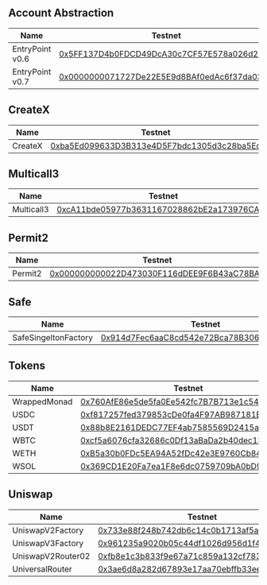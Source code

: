 ## Account Abstraction

| Name         | Testnet                                                                                                                                      |
| ------------ | -------------------------------------------------------------------------------------------------------------------------------------------- |
| EntryPoint v0.6 | [0x5FF137D4b0FDCD49DcA30c7CF57E578a026d2789](https://testnet.monadexplorer.com/address/0x5FF137D4b0FDCD49DcA30c7CF57E578a026d2789) |
| EntryPoint v0.7 | [0x0000000071727De22E5E9d8BAf0edAc6f37da032](https://testnet.monadexplorer.com/address/0x0000000071727De22E5E9d8BAf0edAc6f37da032) |

## CreateX

| Name         | Testnet                                                                                                                                      |
| ------------ | -------------------------------------------------------------------------------------------------------------------------------------------- |
| CreateX      | [0xba5Ed099633D3B313e4D5F7bdc1305d3c28ba5Ed](https://testnet.monadexplorer.com/address/0xba5Ed099633D3B313e4D5F7bdc1305d3c28ba5Ed) |

## Multicall3

| Name         | Testnet                                                                                                                                      |
| ------------ | -------------------------------------------------------------------------------------------------------------------------------------------- |
| Multicall3   | [0xcA11bde05977b3631167028862bE2a173976CA11](https://testnet.monadexplorer.com/address/0xcA11bde05977b3631167028862bE2a173976CA11) |

## Permit2

| Name         | Testnet                                                                                                                                      |
| ------------ | -------------------------------------------------------------------------------------------------------------------------------------------- |
| Permit2      | [0x000000000022D473030F116dDEE9F6B43aC78BA3](https://testnet.monadexplorer.com/address/0x000000000022d473030f116ddee9f6b43ac78ba3) |

## Safe

| Name                 | Testnet                                                                                                                                      |
| -------------------- | -------------------------------------------------------------------------------------------------------------------------------------------- |
| SafeSingeltonFactory | [0x914d7Fec6aaC8cd542e72Bca78B30650d45643d7](https://testnet.monadexplorer.com/address/0x914d7Fec6aaC8cd542e72Bca78B30650d45643d7)           |

## Tokens

| Name         | Testnet                                                                                                                                      |
| ------------ | -------------------------------------------------------------------------------------------------------------------------------------------- |
| WrappedMonad | [0x760AfE86e5de5fa0Ee542fc7B7B713e1c5425701](https://testnet.monadexplorer.com/address/0x760AfE86e5de5fa0Ee542fc7B7B713e1c5425701) |
| USDC | [0xf817257fed379853cDe0fa4F97AB987181B1E5Ea](https://testnet.monadexplorer.com/address/0xf817257fed379853cDe0fa4F97AB987181B1E5Ea) |
| USDT | [0x88b8E2161DEDC77EF4ab7585569D2415a1C1055D](https://testnet.monadexplorer.com/address/0x88b8E2161DEDC77EF4ab7585569D2415a1C1055D) |
| WBTC | [0xcf5a6076cfa32686c0Df13aBaDa2b40dec133F1d](https://testnet.monadexplorer.com/address/0xcf5a6076cfa32686c0Df13aBaDa2b40dec133F1d) |
| WETH | [0xB5a30b0FDc5EA94A52fDc42e3E9760Cb8449Fb37](https://testnet.monadexplorer.com/address/0xB5a30b0FDc5EA94A52fDc42e3E9760Cb8449Fb37) |
| WSOL | [0x369CD1E20Fa7ea1F8e6dc0759709bA0bD978abE7](https://testnet.monadexplorer.com/address/0x369CD1E20Fa7ea1F8e6dc0759709bA0bD978abE7) |

## Uniswap

| Name              | Testnet                                                                                                                                      |
| ----------------- | -------------------------------------------------------------------------------------------------------------------------------------------- |
| UniswapV2Factory  | [0x733e88f248b742db6c14c0b1713af5ad7fdd59d0](https://testnet.monadexplorer.com/address/0x733e88f248b742db6c14c0b1713af5ad7fdd59d0) |
| UniswapV3Factory  | [0x961235a9020b05c44df1026d956d1f4d78014276](https://testnet.monadexplorer.com/address/0x961235a9020b05c44df1026d956d1f4d78014276) |
| UniswapV2Router02 | [0xfb8e1c3b833f9e67a71c859a132cf783b645e436](https://testnet.monadexplorer.com/address/0xfb8e1c3b833f9e67a71c859a132cf783b645e436) |
| UniversalRouter   | [0x3ae6d8a282d67893e17aa70ebffb33ee5aa65893](https://testnet.monadexplorer.com/address/0x3ae6d8a282d67893e17aa70ebffb33ee5aa65893) |

